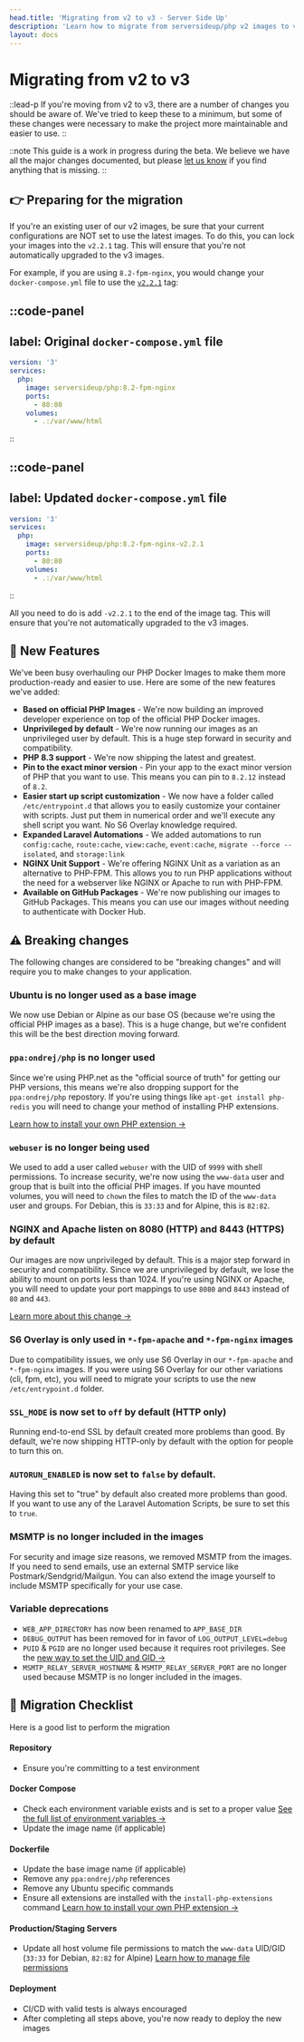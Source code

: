 ```yaml
---
head.title: 'Migrating from v2 to v3 - Server Side Up'
description: 'Learn how to migrate from serversideup/php v2 images to v3.'
layout: docs
---
```


# Migrating from v2 to v3
::lead-p
If you're moving from v2 to v3, there are a number of changes you should be aware of. We've tried to keep these to a minimum, but some of these changes were necessary to make the project more maintainable and easier to use.
::

::note
This guide is a work in progress during the beta. We believe we have all the major changes documented, but please [let us know](https://github.com/serversideup/docker-php/discussions/new?category=general) if you find anything that is missing.
::

## 👉 Preparing for the migration
If you're an existing user of our v2 images, be sure that your current configurations are NOT set to use the latest images. To do this, you can lock your images into the `v2.2.1` tag. This will ensure that you're not automatically upgraded to the v3 images.

For example, if you are using `8.2-fpm-nginx`, you would change your `docker-compose.yml` file to use the [`v2.2.1`](https://hub.docker.com/r/serversideup/php/tags?page=1&name=2.2.1) tag:

::code-panel
---
label: Original `docker-compose.yml` file
---
```yaml
version: '3'
services:
  php:
    image: serversideup/php:8.2-fpm-nginx
    ports:
      - 80:80
    volumes:
      - .:/var/www/html
```
::

::code-panel
---
label: Updated `docker-compose.yml` file
---
```yaml
version: '3'
services:
  php:
    image: serversideup/php:8.2-fpm-nginx-v2.2.1
    ports:
      - 80:80
    volumes:
      - .:/var/www/html
```
::

All you need to do is add `-v2.2.1` to the end of the image tag. This will ensure that you're not automatically upgraded to the v3 images.


## 🚀 New Features
We've been busy overhauling our PHP Docker Images to make them more production-ready and easier to use. Here are some of the new features we've added:
- **Based on official PHP Images** - We're now building an improved developer experience on top of the official PHP Docker images.
- **Unprivileged by default** - We're now running our images as an unprivileged user by default. This is a huge step forward in security and compatibility.
- **PHP 8.3 support** - We're now shipping the latest and greatest.
- **Pin to the exact minor version** - Pin your app to the exact minor version of PHP that you want to use. This means you can pin to `8.2.12` instead of `8.2`.
- **Easier start up script customization** - We now have a folder called `/etc/entrypoint.d` that allows you to easily customize your container with scripts. Just put them in numerical order and we'll execute any shell script you want. No S6 Overlay knowledge required.
- **Expanded Laravel Automations** - We added automations to run `config:cache`, `route:cache`, `view:cache`, `event:cache`, `migrate --force --isolated`, and `storage:link`
- **NGINX Unit Support** - We're offering NGINX Unit as a variation as an alternative to PHP-FPM. This allows you to run PHP applications without the need for a webserver like NGINX or Apache to run with PHP-FPM.
- **Available on GitHub Packages** - We're now publishing our images to GitHub Packages. This means you can use our images without needing to authenticate with Docker Hub.

## ⚠️ Breaking changes
The following changes are considered to be "breaking changes" and will require you to make changes to your application.

### Ubuntu is no longer used as a base image
We now use Debian or Alpine as our base OS (because we're using the official PHP images as a base). This is a huge change, but we're confident this will be the best direction moving forward.

### `ppa:ondrej/php` is no longer used
Since we're using PHP.net as the "official source of truth" for getting our PHP versions, this means we're also dropping support for the `ppa:ondrej/php` repostory. If you're using things like `apt-get install php-redis` you will need to change your method of installing PHP extensions.

[Learn how to install your own PHP extension →](/docs/customizing-the-image/installing-additional-php-extensions)

### `webuser` is no longer being used
We used to add a user called `webuser` with the UID of `9999` with shell permissions. To increase security, we're now using the `www-data` user and group that is built into the official PHP images. If you have mounted volumes, you will need to `chown` the files to match the ID of the `www-data` user and groups. For Debian, this is `33:33` and for Alpine, this is `82:82`.

### NGINX and Apache listen on 8080 (HTTP) and 8443 (HTTPS) by default
Our images are now unprivileged by default. This is a major step forward in security and compatibility. Since we are unprivileged by default, we lose the ability to mount on ports less than 1024. If you're using NGINX or Apache, you will need to update your port mappings to use `8080` and `8443` instead of `80` and `443`.

[Learn more about this change →](/docs/getting-started/default-configurations#unprivileged-by-default)

### S6 Overlay is only used in `*-fpm-apache` and `*-fpm-nginx` images
Due to compatibility issues, we only use S6 Overlay in our `*-fpm-apache` and `*-fpm-nginx` images. If you were using S6 Overlay for our other variations (cli, fpm, etc), you will need to migrate your scripts to use the new `/etc/entrypoint.d` folder.

### `SSL_MODE` is now set to `off` by default (HTTP only)
Running end-to-end SSL by default created more problems than good. By default, we're now shipping HTTP-only by default with the option for people to turn this on.

### `AUTORUN_ENABLED` is now set to `false` by default. 
Having this set to "true" by default also created more problems than good. If you want to use any of the Laravel Automation Scripts, be sure to set this to `true`.

### MSMTP is no longer included in the images
For security and image size reasons, we removed MSMTP from the images. If you need to send emails, use an external SMTP service like Postmark/Sendgrid/Mailgun. You can also extend the image yourself to include MSMTP specifically for your use case.

### Variable deprecations
- `WEB_APP_DIRECTORY` has now been renamed to `APP_BASE_DIR`
- `DEBUG_OUTPUT` has been removed for in favor of `LOG_OUTPUT_LEVEL=debug`
- `PUID` & `PGID` are no longer used because it requires root privileges. See the [new way to set the UID and GID →](/docs/guide/understanding-file-permissions)
- `MSMTP_RELAY_SERVER_HOSTNAME` & `MSMTP_RELAY_SERVER_PORT` are no longer used because MSMTP is no longer included in the images.

## 📝 Migration Checklist
Here is a good list to perform the migration

#### Repository
- Ensure you're committing to a test environment

#### Docker Compose
- Check each environment variable exists and is set to a proper value [See the full list of environment variables →](/docs/reference/environment-variable-specification)
- Update the image name (if applicable)

#### Dockerfile
- Update the base image name (if applicable)
- Remove any `ppa:ondrej/php` references
- Remove any Ubuntu specific commands
- Ensure all extensions are installed with the `install-php-extensions` command [Learn how to install your own PHP extension →](/docs/customizing-the-image/installing-additional-php-extensions)

#### Production/Staging Servers
- Update all host volume file permissions to match the `www-data` UID/GID (`33:33` for Debian, `82:82` for Alpine) [Learn how to manage file permissions](/docs/guide/understanding-file-permissions)

#### Deployment
- CI/CD with valid tests is always encouraged
- After completing all steps above, you're now ready to deploy the new images